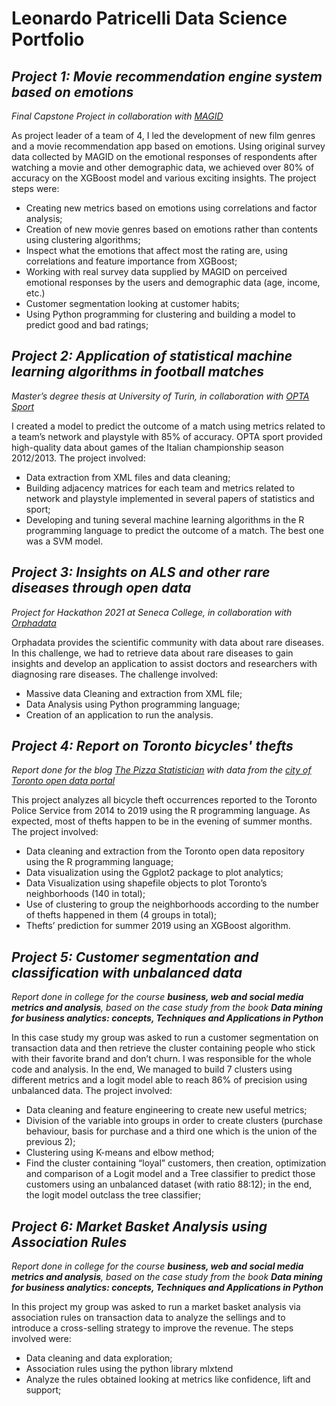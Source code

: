 # Leonardo Patricelli Data Science Portfolio

## *Project 1: Movie recommendation engine system based on emotions*
*Final Capstone Project in collaboration with [MAGID]( https://magid.com/ )* 

As project leader of a team of 4, I led the development of new film genres and a movie recommendation app based on emotions. Using original survey data collected by MAGID on the emotional responses of respondents after watching a movie and other demographic data, we achieved over 80% of accuracy on the XGBoost model and various exciting insights.
The project steps were:

- Creating new metrics based on emotions using correlations and factor analysis;
-	Creation of new movie genres based on emotions rather than contents using clustering algorithms;
-	Inspect what the emotions that affect most the rating are, using correlations and feature importance from XGBoost;
-	Working with real survey data supplied by MAGID on perceived emotional responses by the users and demographic data (age, income, etc.)
-	Customer segmentation looking at customer habits;
-	Using Python programming for clustering and building a model to predict good and bad ratings;

## *Project 2: Application of statistical machine learning algorithms in football matches*
*Master’s degree thesis at University of Turin, in collaboration with [OPTA Sport](https://www.optasports.com/)*

I created a model to predict the outcome of a match using metrics related to a team’s network and playstyle with 85% of accuracy. OPTA sport provided high-quality data about games of the Italian championship season 2012/2013. The project involved:

- Data extraction from XML files and data cleaning; 
- Building adjacency matrices for each team and metrics related to network and playstyle implemented in several papers of statistics and sport;
- Developing and tuning several machine learning algorithms in the R programming language to predict the outcome of a match. The best one was a SVM model.

## *Project 3: Insights on ALS and other rare diseases through open data*
*Project for Hackathon 2021 at Seneca College, in collaboration with [Orphadata](http://www.orphadata.org/cgi-bin/index.php)*

Orphadata provides the scientific community with data about rare diseases. In this challenge, we had to retrieve data about rare diseases to gain insights and develop an application to assist doctors and researchers with diagnosing rare diseases. The challenge involved:

- Massive data Cleaning and extraction from XML file; 
- Data Analysis using Python programming language; 
- Creation of an application to run the analysis.

## *Project 4: Report on Toronto bicycles' thefts*
*Report done for the blog [The Pizza Statistician](https://ianux22.wixsite.com/thepizzastatistician) with data from the [city of Toronto open data portal](https://open.toronto.ca/dataset/bicycle-thefts/)*

This project analyzes all bicycle theft occurrences reported to the Toronto Police Service from 2014 to 2019 using the R programming language. As expected, most of thefts happen to be in the evening of summer months. The project involved: 
-	Data cleaning and extraction from the Toronto open data repository using the R programming language;
-	Data visualization using the Ggplot2 package to plot analytics;
-	Data Visualization using shapefile objects to plot Toronto’s neighborhoods (140 in total);
-	 Use of clustering to group the neighborhoods according to the number of thefts happened in them (4 groups in total);
-	Thefts’ prediction for summer 2019 using an XGBoost algorithm.

## *Project 5: Customer segmentation and classification with unbalanced data*
*Report done in college for the course **business, web and social media metrics and analysis**, based on the case study from the book **Data mining for business analytics: concepts, Techniques and Applications in Python***

In this case study my group was asked to run a customer segmentation on transaction data and then retrieve the cluster containing people who stick with their favorite brand and don’t churn.
I was responsible for the whole code and analysis. In the end, We managed to build 7 clusters using different metrics and a logit model able to reach 86% of precision using unbalanced data. The project involved: 
-	Data cleaning and feature engineering to create new useful metrics;
-	Division of the variable into groups in order to create clusters (purchase behaviour, basis for purchase and a third one which is the union of the previous 2);
-	Clustering using K-means and elbow method;
-	Find the cluster containing “loyal” customers, then creation, optimization and comparison of a Logit model and a Tree classifier to predict those customers using an unbalanced dataset (with ratio 88:12); in the end, the logit model outclass the tree classifier;

## *Project 6: Market Basket Analysis using Association Rules*
*Report done in college for the course **business, web and social media metrics and analysis**, based on the case study from the book **Data mining for business analytics: concepts, Techniques and Applications in Python***

In this project my group was asked to run a market basket analysis via association rules on transaction data to analyze the sellings and to introduce a cross-selling strategy to improve the revenue. The steps involved were: 
-	Data cleaning and data exploration;
-	Association rules using the python library mlxtend
-	Analyze the rules obtained looking at metrics like confidence, lift and support;

